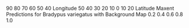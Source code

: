 90
 80
 70
 60
 50
 40
Longitude
50
40
30
20
10
0
10
20
Latitude
Maxent Predictions for Bradypus variegatus with Background Map
0.2
0.4
0.6
0.8
1.0
